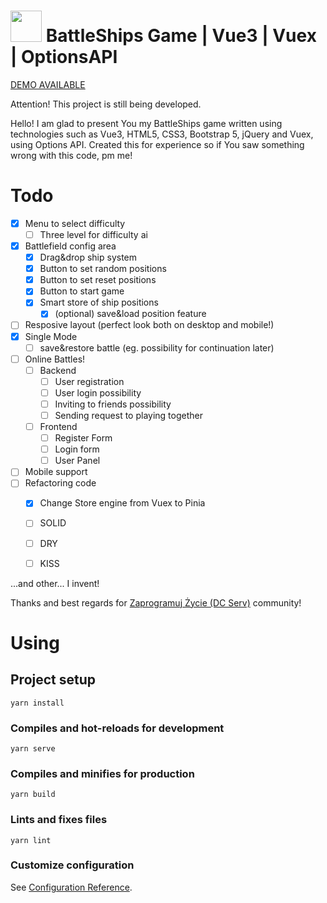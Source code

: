 # <img src="https://raw.githubusercontent.com/FortAwesome/Font-Awesome/6.x/svgs/solid/ship.svg" width="50" height="50"> BattleShips Game | Vue3 | Vuex | OptionsAPI

[DEMO AVAILABLE](https://demo.sharkson.eu/battleshipsgame2/)

Attention! This project is still being developed.

Hello! I am glad to present You my BattleShips game written using technologies such as Vue3, HTML5, CSS3, Bootstrap 5, jQuery and Vuex, using Options API. Created this for experience so if You saw something wrong with this code, pm me!

# Todo
- [x] Menu to select difficulty
  - [ ] Three level for difficulty ai
- [x] Battlefield config area
  - [x] Drag&drop ship system
  - [x] Button to set random positions
  - [x] Button to set reset positions
  - [x] Button to start game
  - [x] Smart store of ship positions
    - [x] (optional) save&load position feature
- [ ] Resposive layout (perfect look both on desktop and mobile!)
- [x] Single Mode
  - [ ] save&restore battle (eg. possibility for continuation later)
- [ ] Online Battles!
  - [ ] Backend
    - [ ] User registration
    - [ ] User login possibility
    - [ ] Inviting to friends possibility
    - [ ] Sending request to playing together
  - [ ] Frontend
    - [ ] Register Form
    - [ ] Login form
    - [ ] User Panel
- [ ] Mobile support
- [ ] Refactoring code
  - [x] Change Store engine from Vuex to Pinia  
  - [ ] SOLID
  - [ ] DRY
  - [ ] KISS


...and other... I invent!

Thanks and best regards for [Zaprogramuj Życie (DC Serv)](https://discord.gg/ejHpMwxnnJ) community!


# Using

## Project setup
```
yarn install
```

### Compiles and hot-reloads for development
```
yarn serve
```

### Compiles and minifies for production
```
yarn build
```

### Lints and fixes files
```
yarn lint
```

### Customize configuration
See [Configuration Reference](https://cli.vuejs.org/config/).
